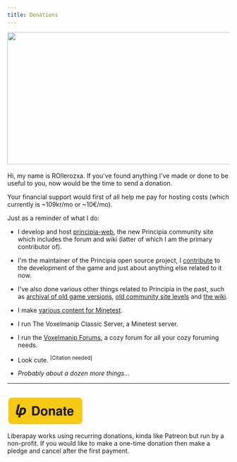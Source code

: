 ```yaml
---
title: Donations
---
```


<p class="c"><img src="/media/donate_banner.webp" width="1000" height="300"></p>

Hi, my name is ROllerozxa. If you've found anything I've made or done to be useful to you, now would be the time to send a donation.

Your financial support would first of all help me pay for hosting costs (which currently is ~109kr/mo or ~10€/mo).

Just as a reminder of what I do:

- I develop and host [principia-web](https://principia-web.se), the new Principia community site which includes the forum and wiki (latter of which I am the primary contributor of).

- I'm the maintainer of the Principia open source project, I [contribute](https://github.com/Bithack/principia/commits?author=rollerozxa) to the development of the game and just about anything else related to it now.

- I've also done various other things related to Principia in the past, such as [archival of old game versions](https://docs.google.com/spreadsheets/d/1G2YX0BV9_FSrIOvbCQtgYLE1XirCr8UaAfXUzuxjefE/htmlview#), [old community site levels](https://archive.org/details/principia-community-level-archive) and [the wiki](https://principia-preservation-project.github.io/Wiki-archive/).

- I make [various content for Minetest](https://content.minetest.net/users/ROllerozxa/).

- I run The Voxelmanip Classic Server, a Minetest server.

- I run the [Voxelmanip Forums](https://forum.voxelmanip.se), a cozy forum for all your cozy foruming needs.

- Look cute. <sup>[Citation needed]</sup>

- *Probably about a dozen more things...*

---

<br>

<a href="https://liberapay.com/ROllerozxa/donate">
	<img alt="Donate using Liberapay" title="Donate using Liberapay" src="/assets/donate.svg" width="170">
</a>

Liberapay works using recurring donations, kinda like Patreon but run by a non-profit. If you would like to make a one-time donation then make a pledge and cancel after the first payment.
